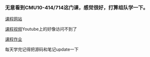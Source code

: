 ### 无意看到CMU10-414/714这门课，感觉很好，打算组队学一下。
[课程网站](https://dlsyscourse.org/)

[课程视频](https://www.bilibili.com/video/BV1Rg4y137jH/?spm_id_from=333.337.search-card.all.click&vd_source=fc4fce5f83625e462e7f7c44f9174ad2)Youtube上的好像访问不到了

[课程作业](https://dlsyscourse.org/assignments/)

每天学完记得把源码和笔记update一下
